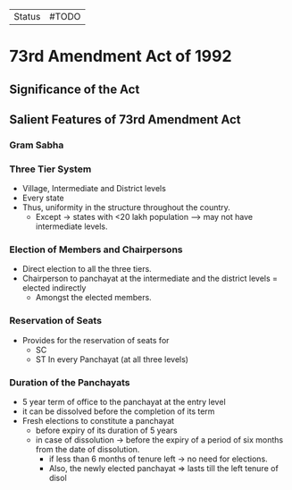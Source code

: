 |        |       |
| ------ | ----- |
| Status | #TODO |

# 73rd Amendment Act of 1992

## Significance of the Act

## Salient Features of 73rd Amendment Act
### Gram Sabha

### Three Tier System
- Village, Intermediate and District levels
- Every state
- Thus, uniformity in the structure throughout the country.
	- Except -> states with <20 lakh population --> may not have intermediate levels.
 
 ###  Election of Members and Chairpersons
 - Direct election to all the three tiers.
 - Chairperson to panchayat at the intermediate and the district levels = elected indirectly
	 - Amongst the elected members.

### Reservation of Seats
- Provides for the reservation of seats for
	- SC
	- ST
	In every Panchayat (at all three levels)
	
### Duration of the Panchayats
- 5 year term of office to the panchayat at the entry level
- it can be dissolved before the completion of its term
- Fresh elections to constitute a panchayat 
	- before expiry of its duration of 5 years
	- in case of dissolution -> before the expiry of a period of six months from the date of dissolution.
		- if less than 6 months of tenure left -> no need for elections.
		- Also, the newly elected panchayat => lasts till the left tenure of disol



